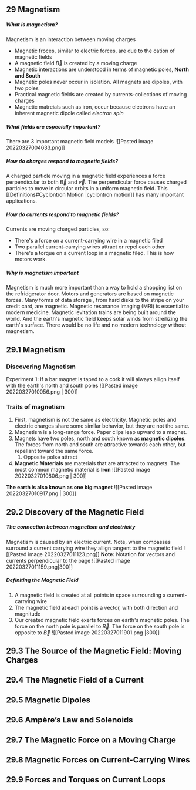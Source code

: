 ## 29 Magnetism
##### What is magnetism?
Magnetism is an interaction between moving charges
- Magnetic froces, similar to electric forces, are due to the cation of magnetic fields
- A magnetic field $\overrightarrow{B}$ is created by a moving charge
- Magnetic interactions are understood in terms of magnetic poles, **North and South**
- Magnetic poles never occur in isolation. All magnets are dipoles, with two poles
- Practical magnetic fields are created by currents-collections of moving charges
- Magnetic matreials such as iron, occur because electrons have an inherent magnetic dipole called _electron spin_

##### What fields are especially important?
There are 3 important magnetic field models 
![[Pasted image 20220327004633.png]]

##### How do charges respond to magnetic fields?
A charged particle moving in a magnetic field experiences a force perpendicular to both $\overrightarrow{B}$ and $\overrightarrow{v}$. The perpendicular force causes charged particles to move in circular orbits in a uniform magnetic field. This [[Definitions#Cyclontron Motion |cyclontron motion]] has many important applications.

##### How do currents respond to magnetic fields?
Currents are moving charged particles, so:
- There's a force on a current-carrying wire in a magnetic filed
- Two parallel current-carrying wires attract or repel each other
- There's a torque on a current loop in a magnetic filed. This is how motors work.

##### Why is magnetism important
Magnetism is much more important than a way to hold a shopping list on the refridgerator door. Motors and generators are based on magnetic forces. Many forms of data storage , from hard disks to the stripe on your credit card, are magnetic. Magnetic resonance imaging (MRI) is essential to modern medicine. Magnetic levitation trains are being built around the world. And the earth's magnetic field keeps solar winds from streilizing the earth's surface. There would be no life and no modern technology without magnetism.


## 29.1 Magnetism
### Discovering Magnetism
Experiment 1:
If a bar magnet is taped to a cork it will always allign itself with the earth's north and south poles
![[Pasted image 20220327010056.png | 300]]
### Traits of magnetism
1.  First, magnetism is not the same as electricity. Magnetic poles and electric charges share some similar behavior, but they are not the same.
2.  Magnetism is a long-range force. Paper clips leap upward to a magnet.
3. Magnets have two poles, north and south known as **magnetic dipoles**. The forces from north and south are attractive towards each other, but repellant toward the same force.
	1. Opposite polse attract
4. **Magnetic Materials** are materials that are attracted to magnets. The most common magnetic material is **Iron**
![[Pasted image 20220327010806.png | 300]]

**The earth is also known as one big magnet**
![[Pasted image 20220327010917.png | 300]]

## 29.2 Discovery of the Magnetic Field
##### The connection between magnetism and electricity
Magnetism is caused by an electric current. Note, when compasses surround a current carrying wire they allign tangent to the magnetic field
![[Pasted image 20220327011123.png]]
**Note:**
Notation for vectors and currents perpendicular to the page
![[Pasted image 20220327011159.png|300]]

##### Definiting the Magnetic Field
1. A magnetic field is created at all points in space surrounding a current-carrying wire
2. The magnetic field at each point is a vector, with both direction and magnitude
3. Our created magnetic field exerts forces on earth's magnetic poles. The force on the north pole is parallel to $\vec{B}$. The force on the south pole is opposite to $\vec{B}$ 
![[Pasted image 20220327011901.png |300]]

## 29.3 The Source of the Magnetic Field: Moving Charges

## 29.4 The Magnetic Field of a Current

## 29.5 Magnetic Dipoles

## 29.6  Ampère’s Law and Solenoids

## 29.7 The Magnetic Force on a Moving Charge

## 29.8 Magnetic Forces on Current-Carrying Wires

## 29.9 Forces and Torques on Current Loops

